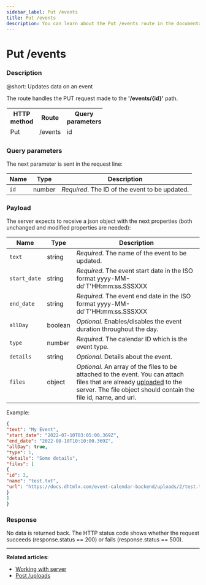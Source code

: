 ```yaml
---
sidebar_label: Put /events
title: Put /events
description: You can learn about the Put /events route in the documentation of the DHTMLX JavaScript Event Calendar library. Browse developer guides and API reference, try out code examples and live demos, and download a free 30-day evaluation version of DHTMLX Event Calendar.
---
```


# Put /events

### Description

@short: Updates data on an event

The route handles the PUT request made to the **'/events/{id}'** path. 


<table style="border: 1px solid white; border-collapse: collapse; width:50%">
<thead style="border: 1px solid white; border-collapse: collapse;">
<th style="width:25%">HTTP method</th>
<th style="width:25%">Route</th>
<th style="width:25%">Query parameters</th>
</thead>
<tbody style="border: 1px solid white; border-collapse: collapse">
<tr>
<td>Put</td>
<td>/events</td>
<td>id</td>
</tr>
</tbody>
</table>

### Query parameters

The next parameter is sent in the request line:

| Name       | Type        | Description |
| ----------- | ----------- | ----------- |
| `id`       |  number   | *Required*. The ID of the event to be updated.|


### Payload

The server expects to receive a json object with the next properties (both unchanged and modified properties are needed):

| Name       | Type        | Description |
| ----------- | ----------- | ----------- |
| `text`       |  string  | *Required*. The name of the event to be updated.|
| `start_date` |  string  | *Required*. The event start date in the ISO format yyyy-MM-dd'T'HH:mm:ss.SSSXXX |
| `end_date`   |  string  | *Required*. The event end date in the ISO format yyyy-MM-dd'T'HH:mm:ss.SSSXXX |
| `allDay`       |  boolean  | *Optional*. Enables/disables the event duration throughout the day.|
| `type`       |  number  | *Required*. The calendar ID which is the event type.|
| `details`       |  string  | *Optional*. Details about the event.|
| `files`       |  object | *Optional*. An array of the files to be attached to the event. You can attach files that are already [uploaded](api/provider/rest_routes/Post_routes/js_eventcalendar_postupload_route.md) to the server. The file object should contain the file id, name, and url.|


Example:

~~~json
{
"text": "My Event",
"start_date": "2022-07-10T03:05:00.369Z",
"end_date": "2022-08-10T10:10:00.369Z",
"allDay": true,
"type": 1,
"details": "Some details",
"files": [
{
"id": 2,
"name": "test.txt",
"url": "https://docs.dhtmlx.com/event-calendar-backend/uploads/2/test.txt"
}
]
}
~~~

### Response

No data is returned back. The HTTP status code shows whether the request succeeds (response.status == 200) or fails (response.status == 500).


---

**Related articles**: 
- [Working with server](guides/working_with_server.md)
- [Post /uploads](api/provider/rest_routes/Post_routes/js_eventcalendar_postupload_route.md)